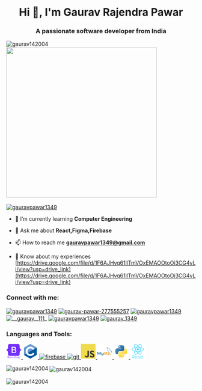 <h1 align="center">Hi 👋, I'm Gaurav Rajendra Pawar</h1>
<h3 align="center">A passionate software developer from India</h3>
<img align="left" src="https://github-readme-stats.vercel.app/api/top-langs?username=gaurav142004&show_icons=true&locale=en&layout=compact" alt="gaurav142004" />
<p align="left"> <img src="https://images.playground.com/0cdde021632a4dcc9ac1e9d4fa16d4dd.jpeg" height="400px" width="400px"/> </p>

<p align="left"> <a href="https://twitter.com/gauravpawar1349" target="blank"><img src="https://img.shields.io/twitter/follow/gauravpawar1349?logo=twitter&style=for-the-badge" alt="gauravpawar1349" /></a> </p>


- 🌱 I’m currently learning **Computer Engineering**

- 💬 Ask me about **React,Figma,Firebase**

- 📫 How to reach me **gauravpawar1349@gmail.com**

- 📄 Know about my experiences [https://drive.google.com/file/d/1F6AJHvq61llTmVOxEMAOOtoOi3CG4vLi/view?usp=drive_link](https://drive.google.com/file/d/1F6AJHvq61llTmVOxEMAOOtoOi3CG4vLi/view?usp=drive_link)

<h3 align="left">Connect with me:</h3>
<p align="left">
<a href="https://twitter.com/gauravpawar1349" target="blank"><img align="center" src="https://raw.githubusercontent.com/rahuldkjain/github-profile-readme-generator/master/src/images/icons/Social/twitter.svg" alt="gauravpawar1349" height="30" width="40" /></a>
<a href="https://linkedin.com/in/gaurav-pawar-277555257" target="blank"><img align="center" src="https://raw.githubusercontent.com/rahuldkjain/github-profile-readme-generator/master/src/images/icons/Social/linked-in-alt.svg" alt="gaurav-pawar-277555257" height="30" width="40" /></a>
<a href="https://kaggle.com/gauravpawar1349" target="blank"><img align="center" src="https://raw.githubusercontent.com/rahuldkjain/github-profile-readme-generator/master/src/images/icons/Social/kaggle.svg" alt="gauravpawar1349" height="30" width="40" /></a>
<a href="https://instagram.com/__gaurav__111_" target="blank"><img align="center" src="https://raw.githubusercontent.com/rahuldkjain/github-profile-readme-generator/master/src/images/icons/Social/instagram.svg" alt="__gaurav__111_" height="30" width="40" /></a>
<a href="https://www.hackerrank.com/gauravpawar1349" target="blank"><img align="center" src="https://raw.githubusercontent.com/rahuldkjain/github-profile-readme-generator/master/src/images/icons/Social/hackerrank.svg" alt="gauravpawar1349" height="30" width="40" /></a>
<a href="https://www.leetcode.com/gaurav_1349" target="blank"><img align="center" src="https://raw.githubusercontent.com/rahuldkjain/github-profile-readme-generator/master/src/images/icons/Social/leet-code.svg" alt="gaurav_1349" height="30" width="40" /></a>
</p>

<h3 align="left">Languages and Tools:</h3>
<p align="left"> <a href="https://getbootstrap.com" target="_blank" rel="noreferrer"> <img src="https://raw.githubusercontent.com/devicons/devicon/master/icons/bootstrap/bootstrap-plain-wordmark.svg" alt="bootstrap" width="40" height="40"/> </a> <a href="https://www.cprogramming.com/" target="_blank" rel="noreferrer"> <img src="https://raw.githubusercontent.com/devicons/devicon/master/icons/c/c-original.svg" alt="c" width="40" height="40"/> </a> <a href="https://firebase.google.com/" target="_blank" rel="noreferrer"> <img src="https://www.vectorlogo.zone/logos/firebase/firebase-icon.svg" alt="firebase" width="40" height="40"/> </a> <a href="https://git-scm.com/" target="_blank" rel="noreferrer"> <img src="https://www.vectorlogo.zone/logos/git-scm/git-scm-icon.svg" alt="git" width="40" height="40"/> </a> <a href="https://developer.mozilla.org/en-US/docs/Web/JavaScript" target="_blank" rel="noreferrer"> <img src="https://raw.githubusercontent.com/devicons/devicon/master/icons/javascript/javascript-original.svg" alt="javascript" width="40" height="40"/> </a> <a href="https://www.mysql.com/" target="_blank" rel="noreferrer"> <img src="https://raw.githubusercontent.com/devicons/devicon/master/icons/mysql/mysql-original-wordmark.svg" alt="mysql" width="40" height="40"/> </a> <a href="https://www.python.org" target="_blank" rel="noreferrer"> <img src="https://raw.githubusercontent.com/devicons/devicon/master/icons/python/python-original.svg" alt="python" width="40" height="40"/> </a> <a href="https://reactjs.org/" target="_blank" rel="noreferrer"> <img src="https://raw.githubusercontent.com/devicons/devicon/master/icons/react/react-original-wordmark.svg" alt="react" width="40" height="40"/> </a> </p>

<p><img align="left" src="https://github-readme-stats.vercel.app/api/top-langs?username=gaurav142004&show_icons=true&locale=en&layout=compact" alt="gaurav142004" /></p>

<p>&nbsp;<img align="center" src="https://github-readme-stats.vercel.app/api?username=gaurav142004&show_icons=true&locale=en" alt="gaurav142004" /></p>

<p><img align="center" src="https://github-readme-streak-stats.herokuapp.com/?user=gaurav142004&" alt="gaurav142004" /></p>

